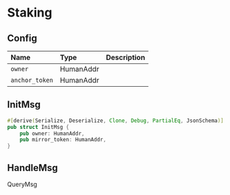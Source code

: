 # Staking



## Config

| Name | Type | Description |
| :--- | :--- | :--- |
| `owner` | HumanAddr |  |
| `anchor_token` | HumanAddr |  |



## InitMsg

```rust
#[derive(Serialize, Deserialize, Clone, Debug, PartialEq, JsonSchema)]
pub struct InitMsg {
    pub owner: HumanAddr,
    pub mirror_token: HumanAddr,
}
```





## HandleMsg





QueryMsg

